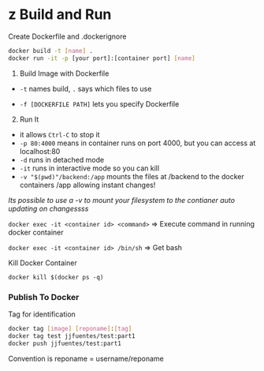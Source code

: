 # z Build and Run 

Create Dockerfile and .dockerignore

```bash
docker build -t [name] .
docker run -it -p [your port]:[container port] [name]
```

1) Build Image with Dockerfile

- `-t` names build, `.` says which files to use

- `-f [DOCKERFILE PATH]` lets you specify Dockerfile

2) Run It

- it allows `Ctrl-C` to stop it
- `-p 80:4000` means in container runs on port 4000, but you can access at localhost:80
- `-d` runs in detached mode
- `-it` runs in interactive mode so you can kill
- `-v "$(pwd)"/backend:/app` mounts the files at /backend to the docker containers /app allowing instant changes!

*Its possible to use a -v to mount your filesystem to the contianer auto updating on changessss*

`docker exec -it <container id> <command>` => Execute command in running docker container

`docker exec -it <container id> /bin/sh` => Get bash

 Kill Docker Container

`docker kill $(docker ps -q)`

### Publish To Docker

Tag for identification

```bash
docker tag [image] [reponame]:[tag]
docker tag test jjfuentes/test:part1
docker push jjfuentes/test:part1
```

Convention is reponame = username/reponame 